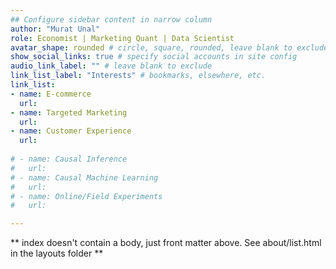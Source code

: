```yaml
---
## Configure sidebar content in narrow column
author: "Murat Unal"
role: Economist | Marketing Quant | Data Scientist
avatar_shape: rounded # circle, square, rounded, leave blank to exclude
show_social_links: true # specify social accounts in site config
audio_link_label: "" # leave blank to exclude
link_list_label: "Interests" # bookmarks, elsewhere, etc.
link_list:
- name: E-commerce
  url: 
- name: Targeted Marketing
  url: 
- name: Customer Experience
  url:   
 
# - name: Causal Inference
#   url: 
# - name: Causal Machine Learning
#   url: 
# - name: Online/Field Experiments
#   url: 

---
```


** index doesn't contain a body, just front matter above.
See about/list.html in the layouts folder **
